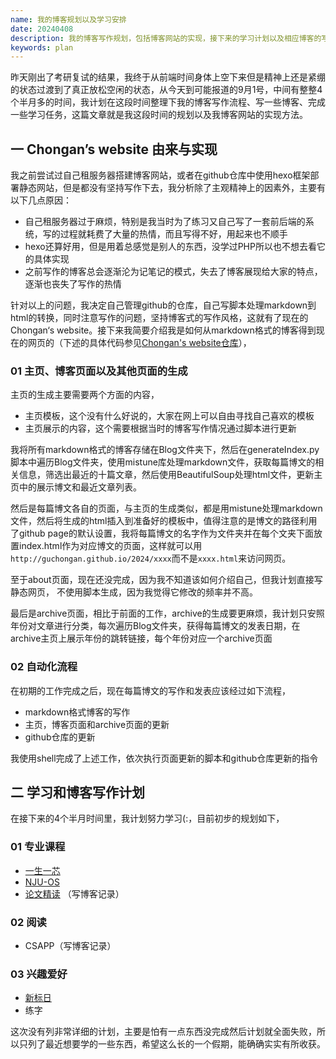 ```yaml
---
name: 我的博客规划以及学习安排
date: 20240408
description: 我的博客写作规划，包括博客网站的实现，接下来的学习计划以及相应博客的写作
keywords: plan
---
```


昨天刚出了考研复试的结果，我终于从前端时间身体上空下来但是精神上还是紧绷的状态过渡到了真正放松空闲的状态，从今天到可能报道的9月1号，中间有整整4个半月多的时间，我计划在这段时间整理下我的博客写作流程、写一些博客、完成一些学习任务，这篇文章就是我这段时间的规划以及我博客网站的实现方法。

## 一 Chongan’s website 由来与实现

我之前尝试过自己租服务器搭建博客网站，或者在github仓库中使用hexo框架部署静态网站，但是都没有坚持写作下去，我分析除了主观精神上的因素外，主要有以下几点原因：

- 自己租服务器过于麻烦，特别是我当时为了练习又自己写了一套前后端的系统，写的过程就耗费了大量的热情，而且写得不好，用起来也不顺手
- hexo还算好用，但是用着总感觉是别人的东西，没学过PHP所以也不想去看它的具体实现
- 之前写作的博客总会逐渐沦为记笔记的模式，失去了博客展现给大家的特点，逐渐也丧失了写作的热情

针对以上的问题，我决定自己管理github的仓库，自己写脚本处理markdown到html的转换，同时注意写作的问题，坚持博客式的写作风格，这就有了现在的Chongan‘s website。接下来我简要介绍我是如何从markdown格式的博客得到现在的网页的（下述的具体代码参见[Chongan's website仓库](https://github.com/GuChongAn/GuChongAn.github.io)），

### 01 主页、博客页面以及其他页面的生成

主页的生成主要需要两个方面的内容，

- 主页模板，这个没有什么好说的，大家在网上可以自由寻找自己喜欢的模板
- 主页展示的内容，这个需要根据当时的博客写作情况通过脚本进行更新

我将所有markdown格式的博客存储在Blog文件夹下，然后在generateIndex.py脚本中遍历Blog文件夹，使用mistune库处理markdown文件，获取每篇博文的相关信息，筛选出最近的十篇文章，然后使用BeautifulSoup处理html文件，更新主页中的展示博文和最近文章列表。

然后是每篇博文各自的页面，与主页的生成类似，都是用mistune处理markdown文件，然后将生成的html插入到准备好的模板中，值得注意的是博文的路径利用了github page的默认设置，我将每篇博文的名字作为文件夹并在每个文夹下面放置index.html作为对应博文的页面，这样就可以用`http://guchongan.github.io/2024/xxxx`而不是`xxxx.html`来访问网页。

至于about页面，现在还没完成，因为我不知道该如何介绍自己，但我计划直接写静态网页， 不使用脚本生成，因为我觉得它修改的频率并不高。

最后是archive页面，相比于前面的工作，archive的生成要更麻烦，我计划只安照年份对文章进行分类，每次遍历Blog文件夹，获得每篇博文的发表日期，在archive主页上展示年份的跳转链接，每个年份对应一个archive页面

### 02 自动化流程

在初期的工作完成之后，现在每篇博文的写作和发表应该经过如下流程，

- markdown格式博客的写作
- 主页，博客页面和archive页面的更新
- github仓库的更新

我使用shell完成了上述工作，依次执行页面更新的脚本和github仓库更新的指令

## 二 学习和博客写作计划

在接下来的4个半月时间里，我计划努力学习(:，目前初步的规划如下，

### 01 专业课程

- [一生一芯](https://ysyx.oscc.cc/docs/)  
- [NJU-OS](https://www.bilibili.com/video/BV1Xm411f7CM/?spm_id_from=333.999.0.0&vd_source=e7ac9aab3df6169a28cceb590ccf0b65)
- [论文精读](https://www.bilibili.com/video/BV1H44y1t75x/?spm_id_from=333.999.0.0&vd_source=e7ac9aab3df6169a28cceb590ccf0b65) （写博客记录）

### 02 阅读

- CSAPP（写博客记录）

### 03 兴趣爱好

- [新标日](https://www.bilibili.com/video/BV1Bp4y1D747/?spm_id_from=333.999.0.0&vd_source=e7ac9aab3df6169a28cceb590ccf0b65)
- 练字

这次没有列非常详细的计划，主要是怕有一点东西没完成然后计划就全面失败，所以只列了最近想要学的一些东西，希望这么长的一个假期，能确确实实有所收获。
